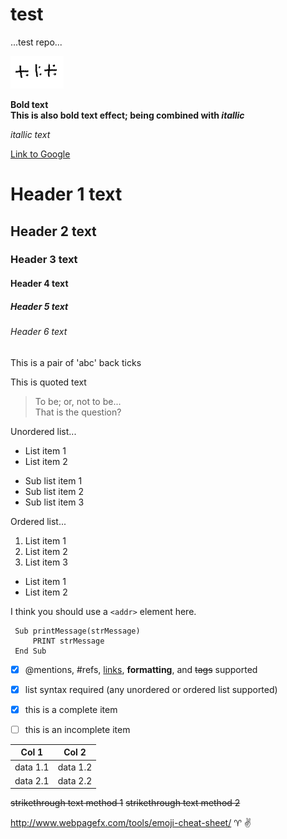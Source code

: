 # test
...test repo...

![Paul's pic](code.png)
<!--Format: ![Alt Text](http://www.github.com/pramnora/test/paul.jpg)-->

**Bold text**  
__This is also bold text effect; being combined with *itallic*__

*itallic text*

[Link to Google](http://www.google.com)


# Header 1 text
##  Header 2 text
### Header 3 text
#### Header 4 text
##### Header 5 text
###### Header 6 text

This is a pair of 'abc' back ticks

This is quoted text 
> To be; or, not to be...  
> That is the question?

Unordered list...

* List item 1
* List item 2
 - Sub list item 1
 - Sub list item 2
 - Sub list item 3
 
Ordered list...

1. List item 1
2. List item 2
3. List item 3
 * List item 1
 * List item 2
 
I think you should use a 
`<addr>` element here.
 
     Sub printMessage(strMessage)
         PRINT strMessage
     End Sub

- [x] @mentions, #refs, [links](), **formatting**, and <del>tags</del> supported
- [x] list syntax required (any unordered or ordered list supported)
- [x] this is a complete item
- [ ] this is an incomplete item


Col 1 | Col 2
------ | -------
data 1.1 | data 1.2
data 2.1 | data 2.2

<del>strikethrough text method 1</del>
~~strikethrough text method 2~~

http://www.webpagefx.com/tools/emoji-cheat-sheet/
:aries: :v:
